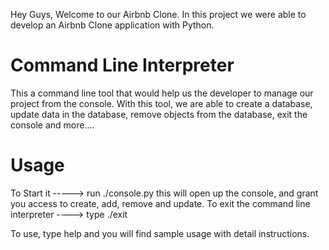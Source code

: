 Hey Guys,
Welcome to our Airbnb Clone. 
In this project we were able to develop an Airbnb Clone application with Python. 

# Command Line Interpreter
This a command line tool that would help us the developer to manage our project from the console. With this tool, we are able to create a database, update data in the database, remove objects from the database, exit the console and more....

# Usage
To Start it -----> run ./console.py this will open up the console, and grant you access to create, add, remove and update. To exit the command line interpreter  ----> type ./exit

To use, type help and you will find sample usage with detail instructions.

